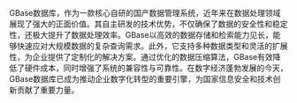 GBase数据库，作为一款核心自研的国产数据管理系统，近年来在数据处理领域展现了强大的正面价值。其自主研发的技术优势，不仅确保了数据的安全性和稳定性，还极大提升了数据处理效率。GBase以高效的数据存储和检索能力见长，能够快速应对大规模数据的复杂查询需求。此外，它支持多种数据类型和灵活的扩展性，为企业提供了定制化的解决方案。通过优化的数据压缩算法，GBase有效降低了硬件成本，同时增强了系统的兼容性与可靠性。在数字经济蓬勃发展的今天，GBase数据库已成为推动企业数字化转型的重要引擎，为国家信息安全和技术创新贡献了重要力量。